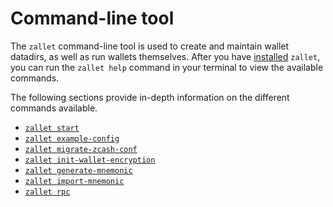 # Command-line tool

The `zallet` command-line tool is used to create and maintain wallet datadirs, as well as
run wallets themselves. After you have [installed](../guide/installation.md) `zallet`, you
can run the `zallet help` command in your terminal to view the available commands.

The following sections provide in-depth information on the different commands available.

- [`zallet start`](start.md)
- [`zallet example-config`](example-config.md)
- [`zallet migrate-zcash-conf`](migrate-zcash-conf.md)
- [`zallet init-wallet-encryption`](init-wallet-encryption.md)
- [`zallet generate-mnemonic`](generate-mnemonic.md)
- [`zallet import-mnemonic`](import-mnemonic.md)
- [`zallet rpc`](rpc.md)
